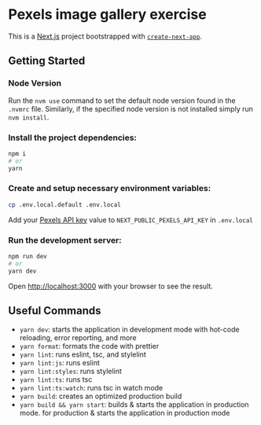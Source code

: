 # Pexels image gallery exercise

This is a [Next.js](https://nextjs.org/) project bootstrapped with
[`create-next-app`](https://github.com/vercel/next.js/tree/canary/packages/create-next-app).

## Getting Started

### Node Version

Run the `nvm use` command to set the default node version found in the `.nvmrc`
file. Similarly, if the specified node version is not installed simply run
`nvm install`.

### Install the project dependencies:

```bash
npm i
# or
yarn
```

### Create and setup necessary environment variables:

```bash
cp .env.local.default .env.local
```

Add your [Pexels API key](https://www.pexels.com/onboarding) value to
`NEXT_PUBLIC_PEXELS_API_KEY` in `.env.local`

### Run the development server:

```bash
npm run dev
# or
yarn dev
```

Open [http://localhost:3000](http://localhost:3000) with your browser to see the
result.

## Useful Commands

- `yarn dev`: starts the application in development mode with hot-code
  reloading, error reporting, and more
- `yarn format`: formats the code with prettier
- `yarn lint`: runs eslint, tsc, and stylelint
- `yarn lint:js`: runs eslint
- `yarn lint:styles`: runs stylelint
- `yarn lint:ts`: runs tsc
- `yarn lint:ts:watch`: runs tsc in watch mode
- `yarn build`: creates an optimized production build
- `yarn build && yarn start`: builds & starts the application in production
  mode. for production & starts the application in production mode
